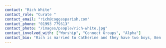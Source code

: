 ```yaml
---
contact: "Rich White"
contact_role: "Curate "
contact_email: "rich@coggesparish.com"
contact_phone: "01993 779613"
contact_photo: "/images/people/rich-white.jpg"
contact_involved_with: ["Worship", "Connect Groups", "Alpha"]
contact_bio: "Rich is married to Catherine and they have two boys, Ben and Joshua. Rich oversees Worship & Connect groups at Cogges as well as heading up the 6.30pm service. Rich loves walks with Isla the cocker spaniel, adventures with his family in various boats, and fishing (when he gets the chance)."
---
```

